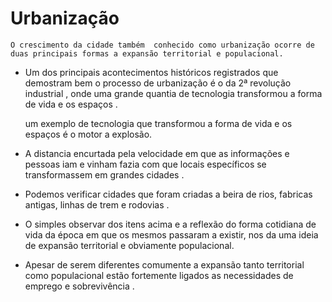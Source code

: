 # Urbanização 
    O crescimento da cidade também  conhecido como urbanização ocorre de duas principais formas a expansão territorial e populacional.
- Um dos principais acontecimentos históricos registrados que demostram bem o processo de urbanização é o da 2ª revolução industrial , onde uma grande quantia de tecnologia transformou  a forma de vida e os espaços .

    um exemplo de tecnologia que transformou a forma de vida e os espaços é o motor a explosão.

- A distancia encurtada pela velocidade em que as informações e pessoas iam e vinham fazia com que locais específicos se transformassem em grandes cidades .

- Podemos verificar cidades que foram criadas a beira de rios, fabricas antigas, linhas de trem e rodovias .

- O simples observar dos itens acima e a reflexão do forma cotidiana de vida da época em que os mesmos passaram a existir, nos da uma ideia de expansão territorial e obviamente populacional.

- Apesar de serem diferentes comumente a expansão tanto territorial como populacional estão fortemente ligados as necessidades de emprego e sobrevivência .

